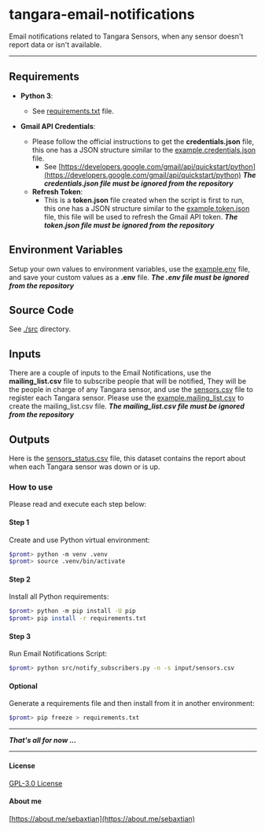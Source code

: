 # tangara-email-notifications

Email notifications related to Tangara Sensors, when any sensor doesn't report data or isn't available.

---

## Requirements

- **Python 3**:
  - See [requirements.txt](./requirements.txt) file.

- **Gmail API Credentials**:
  - Please follow the official instructions to get the **credentials.json** file, this one has a JSON structure similar to the [example.credentials.json](./example.credentials.json) file.
    - See [https://developers.google.com/gmail/api/quickstart/python](https://developers.google.com/gmail/api/quickstart/python)
      ***The credentials.json file must be ignored from the repository***
  - **Refresh Token**:
    - This is a **token.json** file created when the script is first to run, this one has a JSON structure similar to the [example.token.json](./example.token.json) file, this file will be used to refresh the Gmail API token.
      ***The token.json file must be ignored from the repository***

## Environment Variables

Setup your own values to environment variables, use the [example.env](./example.env) file, and save your custom values as a **.env** file.
***The .env file must be ignored from the repository***

## Source Code

See [./src](./src) directory.

## Inputs

There are a couple of inputs to the Email Notifications, use the **mailing_list.csv** file to subscribe people that will be notified, They will be the people in charge of any Tangara sensor, and use the [sensors.csv](./sensors.csv) file to register each Tangara sensor.
Please use the [example.mailing_list.csv](./example.mailing_list.csv) to create the mailing_list.csv file.
***The mailing_list.csv file must be ignored from the repository***

## Outputs

Here is the [sensors_status.csv](./sensors_status.csv) file, this dataset contains the report about when each Tangara sensor was down or is up.

### How to use

Please read and execute each step below:

#### Step 1

Create and use Python virtual environment:

```bash
$promt> python -m venv .venv
$promt> source .venv/bin/activate
```

#### Step 2

Install all Python requirements:

```bash
$promt> python -m pip install -U pip
$promt> pip install -r requirements.txt
```

#### Step 3

Run Email Notifications Script:

```bash
$promt> python src/notify_subscribers.py -n -s input/sensors.csv
```

#### Optional

Generate a requirements file and then install from it in another environment:

```bash
$promt> pip freeze > requirements.txt
```

---

***That's all for now ...***

---

#### License

[GPL-3.0 License](./LICENSE)

#### About me

[https://about.me/sebaxtian](https://about.me/sebaxtian)

